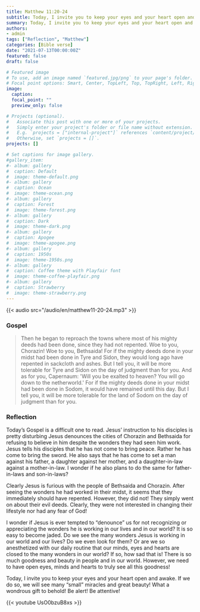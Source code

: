 ```yaml
---
title: Matthew 11:20-24
subtitle: Today, I invite you to keep your eyes and your heart open and awake. If we do so, we will see many “small” miracles and great beauty!
summary: Today, I invite you to keep your eyes and your heart open and awake. If we do so, we will see many “small” miracles and great beauty!
authors:
- admin
tags: ["Reflection", "Matthew"]
categories: [Bible verse]
date: "2021-07-13T00:00:00Z"
featured: false
draft: false

# Featured image
# To use, add an image named `featured.jpg/png` to your page's folder.
# Focal point options: Smart, Center, TopLeft, Top, TopRight, Left, Right, BottomLeft, Bottom, BottomRight
image:
  caption:
  focal_point: ""
  preview_only: false

# Projects (optional).
#   Associate this post with one or more of your projects.
#   Simply enter your project's folder or file name without extension.
#   E.g. `projects = ["internal-project"]` references `content/project/deep-learning/index.md`.
#   Otherwise, set `projects = []`.
projects: []

# Set captions for image gallery.
#gallery_item:
#- album: gallery
#  caption: Default
#  image: theme-default.png
#- album: gallery
#  caption: Ocean
#  image: theme-ocean.png
#- album: gallery
#  caption: Forest
#  image: theme-forest.png
#- album: gallery
#  caption: Dark
#  image: theme-dark.png
#- album: gallery
#  caption: Apogee
#  image: theme-apogee.png
#- album: gallery
#  caption: 1950s
#  image: theme-1950s.png
#- album: gallery
#  caption: Coffee theme with Playfair font
#  image: theme-coffee-playfair.png
#- album: gallery
#  caption: Strawberry
#  image: theme-strawberry.png
---
```


{{< audio src="/audio/en/matthew11-20-24.mp3" >}}

### Gospel
> Then he began to reproach the towns where most of his mighty deeds had been done, since they had not repented. Woe to you, Chorazin! Woe to you, Bethsaida! For if the mighty deeds done in your midst had been done in Tyre and Sidon, they would long ago have repented in sackcloth and ashes. But I tell you, it will be more tolerable for Tyre and Sidon on the day of judgment than for you. And as for you, Capernaum: 'Will you be exalted to heaven? You will go down to the netherworld.' For if the mighty deeds done in your midst had been done in Sodom, it would have remained until this day. But I tell you, it will be more tolerable for the land of Sodom on the day of judgment than for you.

### Reflection
Today’s Gospel is a difficult one to read. Jesus’ instruction to his disciples is pretty disturbing Jesus denounces the cities of Chorazin and Bethsaida for refusing to believe in him despite the wonders they had seen him work. Jesus tells his disciples that he has not come to bring peace. Rather he has come to bring the sword. He also says that he has come to set a man against his father, a daughter against her mother, and a daughter-in-law against a mother-in-law. I wonder if he also plans to do the same for father-in-laws and son-in-laws?

Clearly Jesus is furious with the people of Bethsaida and Chorazin. After seeing the wonders he had worked in their midst, it seems that they immediately should have repented. However, they did not! They simply went on about their evil deeds. Clearly, they were not interested in changing their lifestyle nor had any fear of God!

I wonder if Jesus is ever tempted to “denounce” us for not recognizing or appreciating the wonders he is working in our lives and in our world? It is so easy to become jaded. Do we see the many wonders Jesus is working in our world and our lives? Do we even look for them? Or are we so anesthetized with our daily routine that our minds, eyes and hearts are closed to the many wonders in our world? If so, how sad that is! There is so much goodness and beauty in people and in our world. However, we need to have open eyes, minds and hearts to truly see all this goodness!

Today, I invite you to keep your eyes and your heart open and awake. If we do so, we will see many “small” miracles and great beauty! What a wondrous gift to behold! Be alert! Be attentive!

{{< youtube UsO0bzuB8xs >}}
